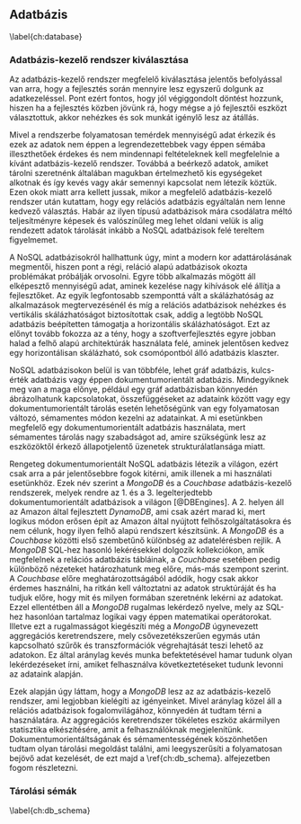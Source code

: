 ## Adatbázis
\label{ch:database}

### Adatbázis-kezelő rendszer kiválasztása
Az adatbázis-kezelő rendszer megfelelő kiválasztása jelentős befolyással van arra, hogy a fejlesztés
során mennyire lesz egyszerű dolgunk az adatkezeléssel. Pont ezért fontos, hogy jól végiggondolt
döntést hozzunk, hiszen ha a fejlesztés közben jövünk rá, hogy mégse a jó fejlesztői eszközt választottuk,
akkor nehézkes és sok munkát igénylő lesz az átállás.

Mivel a rendszerbe folyamatosan temérdek mennyiségű adat érkezik és ezek az adatok nem éppen a
legrendezettebbek vagy éppen sémába illeszthetőek érdekes és nem mindennapi feltételeknek kell megfelelnie
a kívánt adatbázis-kezelő rendszer. Továbbá a beérkező adatok, amiket tárolni szeretnénk általában
magukban értelmezhető kis egységeket alkotnak és így kevés vagy akár semennyi kapcsolat nem létezik
köztük. Ezen okok miatt arra kellett jussak, mikor a megfelelő adatbázis-kezelő rendszer után kutattam,
hogy egy relációs adatbázis egyáltalán nem lenne kedvező választás. Habár az ilyen típusú adatbázisok
mára csodálatra méltó teljesítményre képesek és valószínűleg meg lehet oldani velük is alig rendezett
adatok tárolását inkább a NoSQL adatbázisok felé tereltem figyelmemet.

A NoSQL adatbázisokról hallhattunk úgy, mint a modern kor adattárolásának megmentői, hiszen pont
a régi, reláció alapú adatbázisok okozta problémákat próbálják orvosolni. Egyre több alkalmazás mögött
áll elképesztő mennyiségű adat, aminek kezelése nagy kihívások elé állítja a fejlesztőket. Az egyik
legfontosabb szemponttá vált a skálázhatóság az alkalmazások megtervezésénél és míg a relációs adatbázisok
nehézkes és vertikális skálázhatóságot biztosítottak csak, addig a legtöbb NoSQL adatbázis beépítetten
támogatja a horizontális skálázhatóságot. Ezt az előnyt tovább fokozza az a tény, hogy a szoftverfejlesztés
egyre jobban halad a felhő alapú architektúrák használata felé, aminek jelentősen kedvez egy horizontálisan
skálázható, sok csomópontból álló adatbázis klaszter.

NoSQL adatbázisokon belül is van többféle, lehet gráf adatbázis, kulcs-érték adatbázis vagy éppen
dokumentumorientált adatbázis. Mindegyiknek meg van a maga előnye, például egy gráf adatbázisban
könnyedén ábrázolhatunk kapcsolatokat, összefüggéseket az adataink között vagy egy dokumentumorientált
tárolás esetén lehetőségünk van egy folyamatosan változó, sémamentes módon kezelni az adatainkat.
A mi esetünkben megfelelő egy dokumentumorientált adatbázis használata, mert sémamentes tárolás nagy
szabadságot ad, amire szükségünk lesz az eszközöktől érkező állapotjelentő üzenetek strukturálatlansága
miatt.

Rengeteg dokumentumorientált NoSQL adatbázis létezik a világon, ezért csak arra a pár jelentősebbre
fogok kitérni, amik illenek a mi használati esetünkhöz. Ezek név szerint a *MongoDB* és a *Couchbase*
adatbázis-kezelő rendszerek, melyek rendre az 1. és a 3. legelterjedtebb dokumentumorientált adatbázisok
a világon [@DBEngines]. A 2. helyen áll az Amazon által fejlesztett *DynamoDB*, ami csak azért marad ki,
mert logikus módon erősen épít az Amazon által nyújtott felhőszolgáltatásokra és nem célunk, hogy ilyen
felhő alapú rendszert készítsünk. A *MongoDB* és a *Couchbase* közötti első szembetűnő különbség az
adatelérésben rejlik. A *MongoDB* SQL-hez hasonló lekérésekkel dolgozik kollekciókon, amik megfelelnek
a relációs adatbázis tábláinak, a *Couchbase* esetében pedig különböző nézeteket határozhatunk meg előre,
más-más szempont szerint. A *Couchbase* előre meghatározottságából adódik, hogy csak akkor érdemes
használni, ha ritkán kell változtatni az adatok struktúráját és ha tudjuk előre, hogy mit és milyen
formában szeretnénk lekérni az adatokat. Ezzel ellentétben áll a *MongoDB* rugalmas lekérdező nyelve,
mely az SQL-hez hasonlóan tartalmaz logikai vagy éppen matematikai operátorokat. Illetve ezt a rugalmasságot
kiegészíti még a *MongoDB* úgynevezett aggregációs keretrendszere, mely csővezetékszerűen egymás után
kapcsolható szűrők és transzformációk végrehajtását teszi lehető az adatokon. Ez által aránylag kevés
munka befektetésével hamar tudunk olyan lekérdezéseket írni, amiket felhasználva következtetéseket
tudunk levonni az adataink alapján.

Ezek alapján úgy láttam, hogy a *MongoDB* lesz az az adatbázis-kezelő rendszer, ami legjobban kielégíti
az igényeinket. Mivel aránylag közel áll a relációs adatbázisok fogalomvilágához, könnyedén át tudtam
térni a használatára. Az aggregációs keretrendszer tökéletes eszköz akármilyen statisztika elkészítésére,
amit a felhasználóknak megjelenítünk. Dokumentumorientáltságának és sémamentességének köszönhetően
tudtam olyan tárolási megoldást találni, ami leegyszerűsíti a folyamatosan bejövő adat kezelését, de
ezt majd a \ref{ch:db_schema}. alfejezetben fogom részletezni.

### Tárolási sémák
\label{ch:db_schema}
